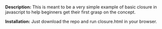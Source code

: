 **Description:**
This is meant to be a very simple example of basic closure in
javascript to help beginners get their first grasp on the concept.

**Installation:**
Just download the repo and run closure.html in your browser.

